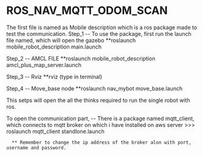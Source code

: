 # ROS_NAV_MQTT_ODOM_SCAN

The first file is named as Mobile description which is a ros package made to test the communication. 
  Step_1 -- To use the package, first run the launch file named, which will open the gazebo
  **roslaunch mobile_robot_description main.launch 
              
  Step_2 --  AMCL FILE
  **roslaunch mobile_robot_description amcl_plus_map_server.launch 
  
  Step_3 --  Rviz
  **rviz  (type in terminal)
              
  Step_4 --  Move_base node
  **roslaunch nav_mybot move_base.launch
              
This setps will open the all the thinks required to run the single robot with ros. 


To open the communication part, 
  -- There is a package named mqtt_client, which connects to mqtt broker on which i have installed on aws server
      >>> roslaunch mqtt_client standlone.launch
      
      ** Remember to change the ip address of the broker alon with port, username and password. 
  
  
